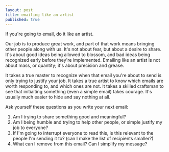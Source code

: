 ```yaml
---
layout: post
title: emailing like an artist
published: true
---
```


If you're going to email, do it like an artist.

Our job is to produce great work, and part of that work means bringing other
people along with us. It's not about fear, but about a desire to share. It's
about good ideas being allowed to blossom, and bad ideas being recognized early
before they're implemented. Emailing like an artist is not about mass, or
quantity; it's about precision and grease.

It takes a true master to recognize when that email you're about to send is
only trying to justify your job. It takes a true artist to know which emails
are worth responding to, and which ones are not. It takes a skilled craftsman
to see that initiaiting something (even a simple email) takes courage. It's
usually much easier to hide and say nothing at all.

Ask yourself these questions as you write your next email:

1. Am I trying to share something good and meaningful?
2. Am I being humble and trying to help other people, or simple justify my job
to everyone?
3. If I'm going to interrupt everyone to read this, is this relevant to the
people I'm sending it to? (can I make the list of recipients smaller?)
4. What can I remove from this email? Can I simplify my message?

